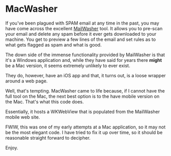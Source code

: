 # MacWasher
If you've been plagued with SPAM email at any time in the past, you may have come across the excellent [MailWasher](https://www.firetrust.com) tool. It allows you to pre-scan your email and delete any spam before it ever gets downloaded to your machine. You get to preview a few lines of the email and set rules as to what gets flagged as spam and what is good.

The down side of the immense functionality provided by MailWasher is that it's a Windows application and, while they have said for years there **might** be a Mac version, it seems extremely unlikely to ever exist.

They do, however, have an iOS app and that, it turns out, is a loose wrapper around a web page. 

Well, that's tempting. MacWasher came to life because, if I cannot have the full tool on the Mac, the next best option is to the have mobile version on the Mac. That's what this code does.

Essentially, it hosts a WKWebView that is populated from the MailWasher mobile web site. 

FWIW, this was one of my early attempts at a Mac application, so it may not be the most elegant code. I have tried to fix it up over time, so it should be reasonable straight forward to decipher.

Enjoy.
